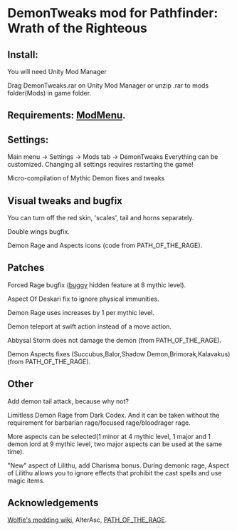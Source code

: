 # DemonTweaks mod for Pathfinder: Wrath of the Righteous
## Install:
You will need Unity Mod Manager

Drag DemonTweaks.rar on Unity Mod Manager or unzip .rar to mods folder(Mods) in game folder. 

## Requirements: [ModMenu](https://github.com/WittleWolfie/ModMenu/releases).

## Settings: 
Main menu -> Settings -> Mods tab -> DemonTweaks
Everything can be customized. Changing all settings requires restarting the game!

Micro-compilation of Mythic Demon fixes and tweaks

## Visual tweaks and bugfix
You can turn off the red skin, 'scales', tail and horns separately.

Double wings bugfix.

Demon Rage and Aspects icons (code from PATH_OF_THE_RAGE).

## Patches

Forced Rage bugfix ([buggy](https://youtu.be/zFFjXMoIdfA) hidden feature at 8 mythic level).

Aspect Of Deskari fix to ignore physical immunities.

Demon Rage uses increases by 1 per mythic level.

Demon teleport at swift action instead of a move action.

Abbysal Storm does not damage the demon (from PATH_OF_THE_RAGE).

Demon Aspects fixes (Succubus,Balor,Shadow Demon,Brimorak,Kalavakus) (from PATH_OF_THE_RAGE).

## Other

Add demon tail attack, because why not?

Limitless Demon Rage from Dark Codex. And it can be taken without the requirement for barbarian rage/focused rage/bloodrager rage.

More aspects can be selected(1 minor at 4 mythic level, 1 major and 1 demon lord at 9 mythic level, two major aspects can be used at the same time).

"New" aspect of Lilithu, add Charisma bonus. During demonic rage, Aspect of Lilithu allows you to ignore effects that prohibit the cast spells and use magic items.


## Acknowledgements
[Wolfie's modding wiki](https://github.com/WittleWolfie/OwlcatModdingWiki/wiki), AlterAsc, [ PATH_OF_THE_RAGE](https://github.com/Balkoth-dev/WOTR_PATH_OF_RAGE). 






